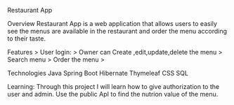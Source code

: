Restaurant App
 
Overview
    Restaurant App is a web application that allows users to easily see the menus
  are available in the restaurant and order the menu according to their taste.

Features
    > User login:
    > Owner can  Create ,edit,update,delete the menu
    > Search menu
    > Order the menu
    > 
    
Technologies
    Java
    Spring Boot
    Hibernate
    Thymeleaf
    CSS
    SQL

Learning:
  Through this project I will learn how to give authorization to the user and admin.
Use the public ApI to find the nutrion value of the menu.

  